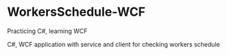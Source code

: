 # WorkersSchedule-WCF

Practicing C#, learning WCF

C#, WCF application with service and client for checking workers schedule
